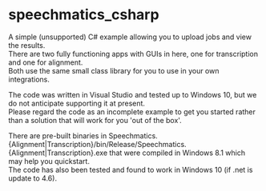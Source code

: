 # speechmatics_csharp
A simple (unsupported) C# example allowing you to upload jobs and view the results.  
There are two fully functioning apps with GUIs in here, one for transcription and one for alignment.  
Both use the same small class library for you to use in your own integrations.  
  
The code was written in Visual Studio and tested up to Windows 10, but we do not anticipate supporting it at present.  
Please regard the code as an incomplete example to get you started rather than a solution that will work for you 'out of the box'.  
  
There are pre-built binaries in Speechmatics.{Alignment|Transcription}/bin/Release/Speechmatics.{Alignment|Transcription}.exe that were compiled in Windows 8.1 which may help you quickstart.  
The code has also been tested and found to work in Windows 10 (if .net is update to 4.6).  

